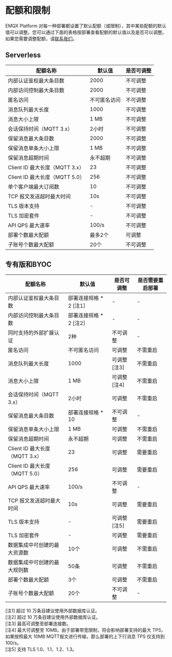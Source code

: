 # 配额和限制

EMQX Platform 对每一种部署都设置了默认配额（或限制），其中某些配额的默认值可以调整。您可以通过下面的表格按部署查看配额的默认值以及是否可以调整。如果您需要调整配额，请[联系我们](../feature/tickets.md)。


## Serverless
| **配额名称**         | **默认值**                | **是否可调整**     |
| --------------------| ----------------------- | ------------------|
| 内部认证鉴权最大条目数     | 2000                | 不可调整                  |
| 内部访问控制最大条目数     | 2000                | 不可调整                   |
| 匿名访问     | 不可匿名访问      | 不可调整                   |
| 消息队列最大长度     | 1000                | 不可调整                   |
| 消息大小上限     | 1 MB                | 不可调整                   |
| 会话保持时间（MQTT 3.x）     | 2小时                | 不可调整                   |
| 保留消息最大条目数     | 2000                | 不可调整                   |
| 保留消息单条大小上限     | 1 MB                | 不可调整                   |
| 保留消息超期时间     | 永不超期                | 不可调整                   |
| Client ID 最大长度（MQTT 3.x）     | 23                | 不可调整                   |
| Client ID 最大长度（MQTT 5.0）     | 256                | 不可调整                   |
| 单个客户端最大订阅数     | 10                | 不可调整                   |
| TCP 报文发送超时最大时间     | 10s                | 不可调整                   |
| TLS 版本支持      | -                | 不可调整                   |
| TLS 加密套件      | -                | 不可调整                   |
| API QPS 最大速率    | 100/s                | 不可调整                   |-|
| 部署个数最大配额     | 最多2个                | 可调整                   |
| 子账号个数最大配额     | 20个                | 不可调整                   |


## 专有版和BYOC

| **配额名称**         | **默认值**                | **是否可调整**           |**是否需要重启部署** |
| --------------------| ----------------------- | ------------------|----------------|
| 内部认证鉴权最大条目数     | 部署连接规格 * 2 [注1]     | -                 |-|
| 内部访问控制最大条目数     | 部署连接规格 * 2 [注2]     | -                 |-|
| 同时支持的外部扩展认证     | 2种      | 不可调整                   |-|
| 匿名访问     | 不可匿名访问      | 可调整                   |不需重启|
| 消息队列最大长度     | 1000                | 可调整[注3]                   |不需重启|
| 消息大小上限     | 1 MB                | 可调整[注4]                  |不需重启|
| 会话保持时间（MQTT 3.x）     | 2小时                | 可调整                   |不需重启|
| 保留消息最大条目数     | 部署连接规格 * 10    | 不可调整                   |-|
| 保留消息单条大小上限     | 1 MB                | 可调整                   |不需重启|
| 保留消息超期时间     | 永不超期                | 可调整                   |不需重启|
| Client ID 最大长度（MQTT 3.x）     | 23                | 可调整                   |需要重启|
| Client ID 最大长度（MQTT 5.0）     | 256                | 可调整                   |需要重启|
| API QPS 最大速率     | 100/s                | 不可调整                   |-|
| TCP 报文发送超时最大时间     | 10s                | 可调整                   |需要重启|
| TLS 版本支持    | -                | 可调整[注5]                   |需要重启|
| TLS 加密套件    | -                | 可调整                   |需要重启|
| 数据集成中可创建的最大资源数     | 10个               | 可调整                   |不需重启|
| 数据集成中可创建的最大规则数     | 50条               | 可调整                   |不需重启|
| 部署个数最大配额     | 3个                | 可调整                   |不需重启|
| 子账号个数最大配额     | 20个                | 不可调整                   |-|

[注1] 超过 10 万条目建议使用外部数据库认证。<br>
[注2] 超过 10 万条目建议使用外部数据库认证。<br>
[注3] 最高可调整至部署连接数。<br>
[注4] 最大可调整至 10MB。由于部署带宽限制，将会影响部署支持的最大 TPS，如果按照最大 10MB MQTT报文进行传输，那么部署的上下行消息 TPS 仅支持到 100/s。<br>
[注5] 支持 TLS 1.0、1.1、1.2、1.3。

